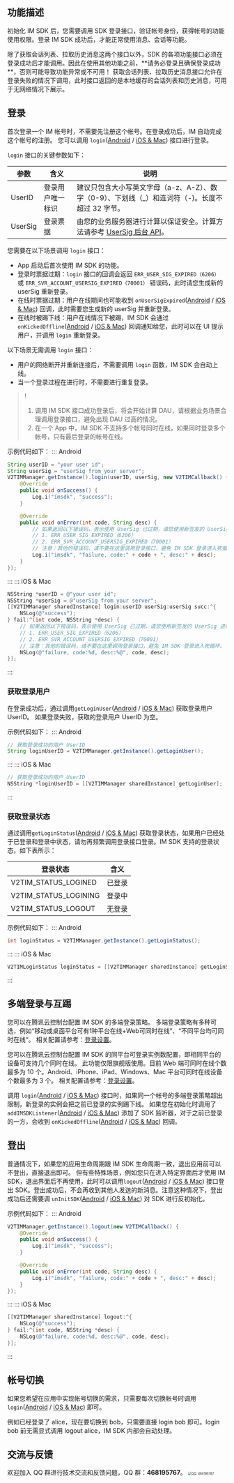 ## 功能描述
初始化 IM SDK 后，您需要调用 SDK 登录接口，验证帐号身份，获得帐号的功能使用权限。登录 IM SDK 成功后，才能正常使用消息、会话等功能。

<dx-alert infotype="notice" title="">
除了获取会话列表、拉取历史消息这两个接口以外，SDK 的各项功能接口必须在登录成功后才能调用。因此在使用其他功能之前，**请务必登录且确保登录成功**，否则可能导致功能异常或不可用！
获取会话列表、拉取历史消息接口允许在登录失败的情况下调用，此时接口返回的是本地缓存的会话列表和历史消息，可用于无网络情况下展示。
</dx-alert>


## 登录
首次登录一个 IM 帐号时，不需要先注册这个帐号。在登录成功后，IM 自动完成这个帐号的注册。
您可以调用 `login`([Android](https://im.sdk.qcloud.com/doc/zh-cn/classcom_1_1tencent_1_1imsdk_1_1v2_1_1V2TIMManager.html#a73fc0e14c5f2f5fc06a80081479fb416) / [iOS & Mac](https://im.sdk.qcloud.com/doc/zh-cn/interfaceV2TIMManager.html#a38c42943046acdaf615915c9422af07c)) 接口进行登录。

`login` 接口的关键参数如下：

| 参数 | 含义 | 说明 |
| --- | --- | --- |
| UserID | 登录用户唯一标识 | 建议只包含大小写英文字母（a-z、A-Z）、数字（0-9）、下划线（_）和连词符（-)。长度不超过 32 字节。|
| UserSig | 登录票据 | 由您的业务服务器进行计算以保证安全。计算方法请参考 [UserSig 后台 API](https://cloud.tencent.com/document/product/269/32688)。|

您需要在以下场景调用 `login` 接口：
* App 启动后首次使用 IM SDK 的功能。
* 登录时票据过期：`login` 接口的回调会返回 `ERR_USER_SIG_EXPIRED（6206）` 或 `ERR_SVR_ACCOUNT_USERSIG_EXPIRED（70001）` 错误码，此时请您生成新的 userSig 重新登录。
* 在线时票据过期：用户在线期间也可能收到 `onUserSigExpired`([Android](https://im.sdk.qcloud.com/doc/zh-cn/classcom_1_1tencent_1_1imsdk_1_1v2_1_1V2TIMSDKListener.html#a55a5d5ee490850d28b7b8a17868c4833) / [iOS & Mac](https://im.sdk.qcloud.com/doc/zh-cn/protocolV2TIMSDKListener-p.html#a55a5d5ee490850d28b7b8a17868c4833)) 回调，此时需要您生成新的 userSig 并重新登录。
* 在线时被踢下线：用户在线情况下被踢，IM SDK 会通过 `onKickedOffline`([Android](https://im.sdk.qcloud.com/doc/zh-cn/classcom_1_1tencent_1_1imsdk_1_1v2_1_1V2TIMSDKListener.html#a0f56352869133d50d43c060448e208e7) / [iOS & Mac](https://im.sdk.qcloud.com/doc/zh-cn/protocolV2TIMSDKListener-p.html#a0f56352869133d50d43c060448e208e7)) 回调通知给您，此时可以在 UI 提示用户，并调用 `login` 重新登录。

以下场景无需调用 `login` 接口：
* 用户的网络断开并重新连接后，不需要调用 `login` 函数，IM SDK 会自动上线。
* 当一个登录过程在进行时，不需要进行重复登录。

>!
> 1. 调用 IM SDK 接口成功登录后，将会开始计算 DAU，请根据业务场景合理调用登录接口，避免出现 DAU 过高的情况。
> 2. 在一个 App 中，IM SDK 不支持多个帐号同时在线，如果同时登录多个帐号，只有最后登录的帐号在线。 


示例代码如下：
<dx-tabs>
::: Android
```java
String userID = "your user id";
String userSig = "userSig from your server";
V2TIMManager.getInstance().login(userID, userSig, new V2TIMCallback() {
    @Override
    public void onSuccess() {
        Log.i("imsdk", "success");
    }

    @Override
    public void onError(int code, String desc) {
        // 如果返回以下错误码，表示使用 UserSig 已过期，请您使用新签发的 UserSig 进行再次登录。
        // 1. ERR_USER_SIG_EXPIRED（6206）
        // 2. ERR_SVR_ACCOUNT_USERSIG_EXPIRED（70001）
        // 注意：其他的错误码，请不要在这里调用登录接口，避免 IM SDK 登录进入死循环。
        Log.i("imsdk", "failure, code:" + code + ", desc:" + desc);
    }
});
```
:::
::: iOS & Mac
```objectivec
NSString *userID = @"your user id";
NSString *userSig = @"userSig from your server";
[[V2TIMManager sharedInstance] login:userID userSig:userSig succ:^{
    NSLog(@"success");
} fail:^(int code, NSString *desc) {
    // 如果返回以下错误码，表示使用 UserSig 已过期，请您使用新签发的 UserSig 进行再次登录。
    // 1. ERR_USER_SIG_EXPIRED（6206）
    // 2. ERR_SVR_ACCOUNT_USERSIG_EXPIRED（70001）
    // 注意：其他的错误码，请不要在这里调用登录接口，避免 IM SDK 登录进入死循环。
    NSLog(@"failure, code:%d, desc:%@", code, desc);
}];
```
:::
</dx-tabs>

### 获取登录用户

在登录成功后，通过调用`getLoginUser`([Android](https://im.sdk.qcloud.com/doc/zh-cn/classcom_1_1tencent_1_1imsdk_1_1v2_1_1V2TIMManager.html#ad4b2e5a7df5e786ba369054ac582007f) / [iOS & Mac](https://im.sdk.qcloud.com/doc/zh-cn/interfaceV2TIMManager.html#a78ca7f39bca860e46620f8f766508fb0)) 获取登录用户 UserID。
如果登录失败，获取的登录用户 UserID 为空。

示例代码如下：
<dx-tabs>
::: Android
```java
// 获取登录成功的用户 UserID
String loginUserID = V2TIMManager.getInstance().getLoginUser();
```
:::
::: iOS & Mac
```objectivec
// 获取登录成功的用户 UserID
NSString *loginUserID = [[V2TIMManager sharedInstance] getLoginUser];
```
:::
</dx-tabs>


### 获取登录状态

通过调用`getLoginStatus`([Android](https://im.sdk.qcloud.com/doc/zh-cn/classcom_1_1tencent_1_1imsdk_1_1v2_1_1V2TIMManager.html#a1836146275265b2a120412f18961db95) / [iOS & Mac](https://im.sdk.qcloud.com/doc/zh-cn/interfaceV2TIMManager.html#acfd2f6366780badf80ebf66d95550f89)) 获取登录状态，如果用户已经处于已登录和登录中状态，请勿再频繁调用登录接口登录。IM SDK 支持的登录状态，如下表所示：

| 登录状态 | 含义 |
|---------|---------|
| V2TIM_STATUS_LOGINED | 已登录 | 
| V2TIM_STATUS_LOGINING | 登录中 | 
| V2TIM_STATUS_LOGOUT | 无登录 | 

示例代码如下：
<dx-tabs>
::: Android
```java
int loginStatus = V2TIMManager.getInstance().getLoginStatus();
```
:::
::: iOS & Mac
```objectivec
V2TIMLoginStatus loginStatus = [[V2TIMManager sharedInstance] getLoginStatus];
```
:::
</dx-tabs>


## 多端登录与互踢
您可以在腾讯云控制台配置 IM SDK 的多端登录策略。
多端登录策略有多种可选，例如“移动或桌面平台可有1种平台在线+Web可同时在线”、“不同平台均可同时在线“。
相关配置请参考：[登录设置](https://cloud.tencent.com/document/product/269/38656#.E7.99.BB.E5.BD.95.E8.AE.BE.E7.BD.AE)。

您可以在腾讯云控制台配置 IM SDK 的同平台可登录实例数配置，即相同平台的设备可支持几个同时在线。
此功能仅限旗舰版使用。目前 Web 端可同时在线个数最多为 10 个。Android、iPhone、iPad、Windows、Mac 平台可同时在线设备个数最多为 3 个。
相关配置请参考：[登录设置](https://cloud.tencent.com/document/product/269/38656#.E7.99.BB.E5.BD.95.E8.AE.BE.E7.BD.AE)。
  
调用 `login`([Android](https://im.sdk.qcloud.com/doc/zh-cn/classcom_1_1tencent_1_1imsdk_1_1v2_1_1V2TIMManager.html#a73fc0e14c5f2f5fc06a80081479fb416) / [iOS & Mac](https://im.sdk.qcloud.com/doc/zh-cn/interfaceV2TIMManager.html#a38c42943046acdaf615915c9422af07c)) 接口时，如果同一个帐号的多端登录策略超出限制，新登录的实例会把之前已登录的实例踢下线。
如果您在初始化时调用了 `addIMSDKListener`([Android](https://im.sdk.qcloud.com/doc/zh-cn/classcom_1_1tencent_1_1imsdk_1_1v2_1_1V2TIMManager.html#a2f0297e96d365013e7923275ce2a5d4e) / [iOS & Mac](https://im.sdk.qcloud.com/doc/zh-cn/interfaceV2TIMManager.html#ac569656a58908afba491710a8cb3c8d9)) 添加了 SDK 监听器，对于之前已登录的一方，会收到 `onKickedOffline`([Android](https://im.sdk.qcloud.com/doc/zh-cn/classcom_1_1tencent_1_1imsdk_1_1v2_1_1V2TIMSDKListener.html#a0f56352869133d50d43c060448e208e7) / [iOS & Mac](https://im.sdk.qcloud.com/doc/zh-cn/protocolV2TIMSDKListener-p.html#a0f56352869133d50d43c060448e208e7)) 回调。


## 登出
普通情况下，如果您的应用生命周期跟 IM SDK 生命周期一致，退出应用前可以不登出，直接退出即可。
但有些特殊场景，例如您只在进入特定界面后才使用 IM SDK，退出界面后不再使用，此时可以调用`logout`([Android](https://im.sdk.qcloud.com/doc/zh-cn/classcom_1_1tencent_1_1imsdk_1_1v2_1_1V2TIMManager.html#a0398924fa1b62a8f5cc9b51673273b48) / [iOS & Mac](https://im.sdk.qcloud.com/doc/zh-cn/interfaceV2TIMManager.html#a20b495d7f7a231ea33507ca4a79f811f)) 接口登出 SDK。登出成功后，不会再收到其他人发送的新消息。注意这种情况下，登出成功后还需要调 `unInitSDK`([Android](https://im.sdk.qcloud.com/doc/zh-cn/classcom_1_1tencent_1_1imsdk_1_1v2_1_1V2TIMManager.html#a8ac73b4f71f9d9a1ca01551c919d3cdd) / [iOS & Mac](https://im.sdk.qcloud.com/doc/zh-cn/interfaceV2TIMManager.html#a286e5358ec4cd0a8f9c66f4d2d7d4544)) 对 SDK 进行反初始化。


示例代码如下：
<dx-tabs>
::: Android
```java
V2TIMManager.getInstance().logout(new V2TIMCallback() {
    @Override
    public void onSuccess() {
        Log.i("imsdk", "success");
    }

    @Override
    public void onError(int code, String desc) {
        Log.i("imsdk", "failure, code:" + code + ", desc:" + desc);
    }
});
```
:::
::: iOS & Mac
```objectivec
[[V2TIMManager sharedInstance] logout:^{
    NSLog(@"success");
} fail:^(int code, NSString *desc) {
    NSLog(@"failure, code:%d, desc:%@", code, desc);
}];
```
:::
</dx-tabs>

## 帐号切换
如果您希望在应用中实现帐号切换的需求，只需要每次切换帐号时调用 `login`([Android](https://im.sdk.qcloud.com/doc/zh-cn/classcom_1_1tencent_1_1imsdk_1_1v2_1_1V2TIMManager.html#a73fc0e14c5f2f5fc06a80081479fb416) / [iOS & Mac](https://im.sdk.qcloud.com/doc/zh-cn/interfaceV2TIMManager.html#a38c42943046acdaf615915c9422af07c)) 即可。

例如已经登录了 alice，现在要切换到 bob，只需要直接 login bob 即可。login bob 前无需显式调用 logout alice，IM SDK 内部会自动处理。

## 交流与反馈
欢迎加入 QQ 群进行技术交流和反馈问题，QQ 群：**468195767**。
<img src="https://qcloudimg.tencent-cloud.cn/raw/960ce9d76ea2cebffcb7629741279b90.png" alt="QQ: 468195767" style="zoom:50%;" />
